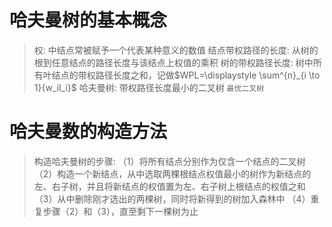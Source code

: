 # 哈夫曼树的基本概念
>权: 中结点常被赋予一个代表某种意义的数值
>结点带权路径的长度: 从树的根到任意结点的路径长度与该结点上权值的乘积
>树的带权路径长度: 树中所有叶结点的带权路径长度之和，记做$WPL=\displaystyle \sum^{n}_{i \to 1}{w_il_i}$
>哈夫曼树: 带权路径长度最小的二叉树 `最优二叉树`

# 哈夫曼数的构造方法

>构造哈夫曼树的步骤:
>（1）将所有结点分别作为仅含一个结点的二叉树
>（2）构造一个新结点，从中选取两棵根结点权值最小的树作为新结点的左、右子树，并且将新结点的权值置为左、右子树上根结点的权值之和
>（3）从中删除刚才选出的两棵树，同时将新得到的树加入森林中
>（4）重复步骤（2）和（3），直至剩下一棵树为止

